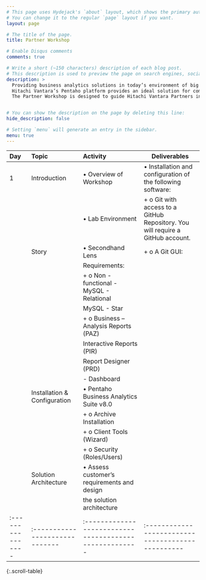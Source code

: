 ```yaml
---
# This page uses Hydejack's `about` layout, which shows the primary author's picture and about text at the top.
# You can change it to the regular `page` layout if you want.
layout: page

# The title of the page.
title: Partner Workshop

# Enable Disqus comments
comments: true

# Write a short (~150 characters) description of each blog post.
# This description is used to preview the page on search engines, social media, etc.
description: >
  Providing business analytics solutions in today’s environment of big and diverse data can be a challenge. Technologies are evolving every day and solutions require computing competencies in addition to traditional DW/BI skills. 
  Hitachi Vantara’s Pentaho platform provides an ideal solution for companies looking to expand their analytics capabilities to include these new big data types and sources, and gain from our experts who have successfully deployed many production solutions for financial, healthcare, advertising, publishing,and technology industries.
  The Partner Workshop is designed to guide Hitachi Vantara Partners in acquiring requisite knowledge and skills in implementing a Pentaho solution following Professional Services guidelines.


# You can show the description on the page by deleting this line:
hide_description: false

# Setting `menu` will generate an entry in the sidebar.
menu: true
---
```



| Day             | Topic                        | Activity                                             | Deliverables                                                                        |
|:----------------|:-----------------------------|:-----------------------------------------------------|-------------------------------------------------                                    |
|   1             | Introduction                 | • Overview of Workshop                               | •	Installation and configuration of the following software:                |
|                 |                              | • Lab Environment                                    |    + o	Git with access to a GitHub Repository. You will require a GitHub account. |
|                 |  Story                       | • Secondhand Lens                                    |    + o	A Git GUI:                                                                    |
|                 |                              |  Requirements:                                       |                                                                                     |
|                 |                              |   + o	Non - functional - MySQL - Relational           |                                                                                     |
|                 |                              |                         MySQL - Star                 |                                                                                     |
|                 |                              |   + o	Business         – Analysis Reports  (PAZ)      |                                                                                     |
|                 |                              |                         Interactive Reports (PIR)    |                                                                                     |
|                 |                              |                         Report Designer (PRD)        |                                                                                     |
|                 |                              |                       - Dashboard                    |                                                                                     |
|                 | Installation & Configuration | • Pentaho Business Analytics Suite v8.0              |                                                                                     |
|                 |                              |   + o	Archive Installation                            |                                                                                     |
|                 |                              |   + o	Client Tools (Wizard)                           |                                                                                     |
|                 |                              |   + o	Security (Roles/Users)                          |                                                                                     |
|                 | Solution Architecture        |  • Assess customer’s requirements and design         |                                                                                     |
|                 |                              |    the solution architecture                         |                                                                                     |
|:----------------|:-----------------------------|:-----------------------------------------------------|:------------------------------------------------                                    |

{:.scroll-table}